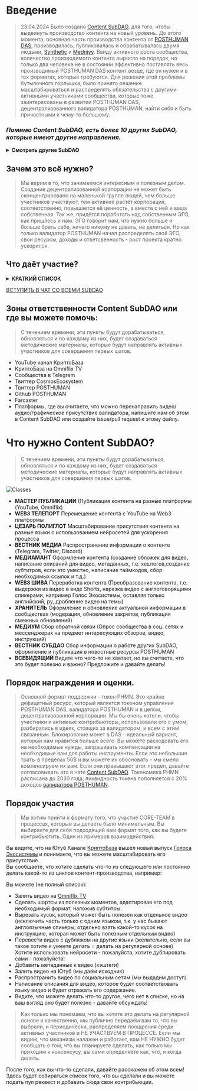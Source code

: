 # Введение
>23.04.2024 Было создано [Content SubDAO](https://daodao.zone/dao/juno1ujl7hlglktdll3g8d3sttw83vw969ncwl3npzfaj7qplgzhhu92qdfdte4), для того, чтобы выдвинуть производство контента на новый уровень. До этого момента, основная часть производства контента от [POSTHUMAN DAS](https://daodao.zone/dao/juno1h5ex5dn62arjwvwkh88r475dap8qppmmec4sgxzmtdn5tnmke3lqwpplgg/treasury), производилась, публиковалась и обрабатывалась двумя людьми, [Synthetic](https://github.com/SyntheticV) и [Medniyy](https://github.com/Medniyy). Ввиду активного роста сообщества, количество производимого контента выросло на порядок, но только два человека не в состоянии эффективно поставлять весь производимый POSTHUMAN DAS контент везде, где он нужен и в тех форматах, которые требуются. Для решения этой проблемы бутылочного горлышка, было принято решение масштабироваться и распределять обязательства с другими активными участниками сообщества, которые тоже заинтересованы в развитии POSTHUMAN DAS, децентрализованного валидатора POSTHUMAN, найти себя и быть причастными к чему-то большому. <br/> 

### **_Помимо Content SubDAO, есть более 10 других SubDAO, которые имеют другие направления._** <br/>
**<details><summary>Смотреть другие SubDAO</summary>**

![Скриншот 07-06-2024 112458](https://github.com/Validator-POSTHUMAN/Content-SubDAO/assets/92199696/6359047f-1b4c-4af8-8be3-86bacbd4b352)
![image](https://github.com/Validator-POSTHUMAN/Content-SubDAO/assets/92199696/2ebeef2a-8e77-4d48-9f3e-cd37d67b4f08)
</details>

## Зачем это всё нужно? 

> Мы верим в то, что занимаемся интересным и полезным делом. Создание децентрализованной корпорации не может быть сконцентрировано на маленькой группе людей, чем больше участников участвуют, тем активнее растёт корпорация, соответственно, повышается её ценность, а вместе с ней и ваша собственная. Так же, придётся поработать над собственным ЭГО, как пришлось и нам. ЭГО говорит нам, что нужно больше и больше брать себе, ничего никому не давать, не делиться. Но как только валидатор POSTHUMAN начал распределять своё ЭГО, свои ресурсы, доходы и ответсвенность - рост проекта кратно ускорился. 

## Что даёт участие? 

**<details><summary>КРАТКИЙ СПИСОК</summary>**

> Каждый человек, выбирает всегда сам для себя. Чем он хочет заниматься, кем хочет быть. Если вы не выбираете, то это явный повод задуматься. Вот краткий список (совсем не полный, что вы можете получить от участия в различных SubDAO:

### Право на самоопределение. 

Никто не говорит вам кем быть. Если вам по душе заниматься творчеством - занимайтесь творчеством. Если вас впечатляют финансы - занимайтесь финансами. Если вы ищите себя - пробуйте разное, пока не найдёте то, что вам по душе. 

### Отсутствие осуждения.

Мы не делим людей на категории и группы, не вешаем на них ярлыки. Люди в интернете, земляне, для чего враждовать, если мы можем дружить?

### Дружелюбное и опытное сообщество.

В наших сообществах, мы культивируем культуру и уважение к другим участникам наших сообществ. Если вы только начинаете свой путь, мы вас поддержим и направим. Мы не будем делать всё за вас, но мы готовы делиться знанием и опытом. 

### Получение новых навыков и улучшение имеющихся. 

Создавая ценность - вы учитесь. Я всегда воспринимаю все свои действия как оплачиваемую стажировку, или курсы повышения квалификации, или же, как прокачку собственного персонажа. Хорошо обработали видео - повысили навыки Монтажёра. Хорошо сделали инфографику - повысили навыки Дизайнера. Хорошо перевели текст - повысили навыки Полиглота и т.д. 

### Вознаграждение. 

У POSTHUMAN DAS существуют ресурсы. Они находятся в его трежери. Эти ресурсы вернутся сторицей, если их распределять и поддерживать тех, кто поддерживает тебя. Мы всегда поддерживаем активных участников сообщества, которые приносят пользу POSTHUMAN DAS и валидатору POSTHUMAN. 
</details>

[ВСТУПИТЬ В ЧАТ СО ВСЕМИ SUBDAO](https://t.me/+yC2Ju8HFPqMxNzEy)

## Зоны ответственности Content SubDAO или где вы можете помочь:

> С течением времени, эти пункты будут дорабатываться, обновляться и по каждому из них, будет создаваться методические материалы, которые будут направлять активных участников для совершения первых шагов. 

- YouTube канал КриптоБаза 
- КриптоБаза на Omniflix TV
- Сообщества в Telegram
- Твиттер CosmosEcosystem
- Твиттер POSTHUMAN
- Github POSTHUMAN 
- Farcaster 
- Платформы, где вы считаете, что можно перенаправить видео/аудио/графическое присутствие валидатора, напишите нам об этом в Content SubDAO или создайте issue/pull request к этому файлу. 

# Что нужно Content SubDAO? 

> С течением времени, эти пункты будут дорабатываться, обновляться и по каждому из них, будет создаваться методические материалы, которые будут направлять активных участников для совершения первых шагов. 

![Classes](https://github.com/Validator-POSTHUMAN/Content-SubDAO/assets/92199696/689e833d-df31-409c-80c7-e138d8f264a5)

- **МАСТЕР ПУБЛИКАЦИИ** (Публикация контента на разные платформы (YouTube, Omniflix)
- **WEB3 ТЕЛЕПОРТ** Перемещение контента с YouTube на Web3 платформы
- **ЦЕЗАРЬ ПОЛИГЛОТ** Масштабирование присутствия контента на разные языки с использованием нейросетей для ускорения процесса
- **ВЕСТНИК МЕДИА** Распространение информации о контенте (Telegram, Twitter, Discord)
- **МЕДИАМАНТ** Оформление контента (создание обложек для видео, написание описаний для видео, метаданных, т.е. хештегов,создание субтитров, если это уместно, написание таймкодов, сбор необходимых ссылок и т.д.)
- **WEB3 ШИВА** Переработка контента (Преобразование контента, т.е. выдержки из видео в виде Shorts, нарезка видео с англоговорящими спикерами, например Голос Экосистемы, оставляя только английский, ру, дробление видео на темы)
- **ХРАНИТЕЛЬ** Оформление и обновление актуальной информации в сообществах (модерация, обновление закрепов, публикация смежных обновлений) 
- **МЕДИУМ** Сбор обратной связи (Опрос сообщества в соц. сетях и мессенджерах на предмет интересующих обзоров, видео, инструкций)
- **ВЕСТНИК СУБДАО** Сбор информации о работе других SubDAO, оформление и публикация в новостные ресурсы POSTHUMAN
- **ВСЕВИДЯЩИЙ** Видите что чего-то не хватает, но вы считаете, что это будет полезно и важно? Предложите и давайте делать!

## Порядок награждения и оценки. 

> Основной формат поддержки - токен PHMN. Это крайне дефицитный ресурс, который является токеном управления POSTHUMAN DAS, валидатора POSTHUMAN и в целом, децентрализованной корпорации. Мы бы очень хотели, чтобы участники и активные контрибьюторы, использовали его с умом, разбирались в идеях, стоящих за валидатором, и всем с этим связанным. Блокирование монет в DAS - идеальный вариант, который нам нравится больше всего. Вы можете расходовать его на необходимые нужды, запрашивать компенсации на необходимые вам для работы инструменты. Если это небольшие траты в пределах 50$ и вы можете их обосновать - мы смело компенсируем их вам. Если они превышают этот предел, давайте согласовывать это в чате [Content SubDAO](https://t.me/+yC2Ju8HFPqMxNzEy). Токеномика PHMN расписана до 2030 года, ликвидность токена пополняется с 20% доходов [валидатора POSTHUMAN](https://posthuman.digital/).

## Порядок участия

> Мы хотим прийти к формату того, что участие CORE-TEAM в процессах, которые вы делаете было минимальным. Вы выбираете для себя подходящий вам формат того, как вы будете контрибьютить. Один из примеров взаимодействия:

Вы видите, что на Ютуб Канале [КриптоБаза](https://www.youtube.com/channel/UCT8g3Ki-EO0UHhP2DFPXi2A) вышел новый выпуск [Голоса Экосистемы](https://www.youtube.com/watch?v=JZ5Flip26ao) и понимаете, что вы можете масштабировать его присутствие. <br/> Вы сообщаете, что хотите сделать что-то из следующего или постоянно делать какой-то из циклов контент-производства, например:

Вы можете (не полный список): 
- Залить видео на [Omniflix TV](https://omniflix.tv/) 
- Сделать шортсы из полезных моментов, адаптировав его под необходимый формат, наложив субтитры.
- Вырезать кусок, который может быть полезен как отдельное видео (исключить часть только с одним языком, т.к. у нас бывают англоязычные спикеры, отдельно взять какой-то кусок на инструкцию, которая может быть полезным отдельным видео)
- Перевести видео с дубляжом на другие языки (желательно, если вы такое хотите и умеете делать = делать на регулярной основе) Хотите использовать нейросети - пожалуйста, хотите дублировать сами - пожалуйста! 
- Добавить метаданные к видео (хэштеги)
- Залить видео на Ютуб (мы даём исходник)
- Распространить видео по социальным сетям (мы выдадим доступ)
- Написание описания для видео, которое будет соответствовать языку видео и будет отражать его содержание.
- Видите, что можете делать что-то другое, чего нет в списке, но на ваш взгляд оно будет полезно - давайте обсуждать! 

> Как только мы понимаем, что вы хотите это делать на регулярной основе и качественно, мы публично передаём вам то, что вы выбрали, и периодически, распределяем поощрения среди активных участников и НЕ УЧАСТВУЕМ В ПРОЦЕССЕ. Если мы видим, что механизм налажен и работает, вам НЕ НУЖНО будет сообщать о том, что вы планируете сделать, как только мы приходим к консенсусу, вы сами определяете как, что, и когда делать.

После того, как вы что-то сделали, давайте расскажем об этом всем! Здесь будет собираться список того, что вы сделали и вы можете подать пул реквест и добавить сюда свои контрибьюции. 
